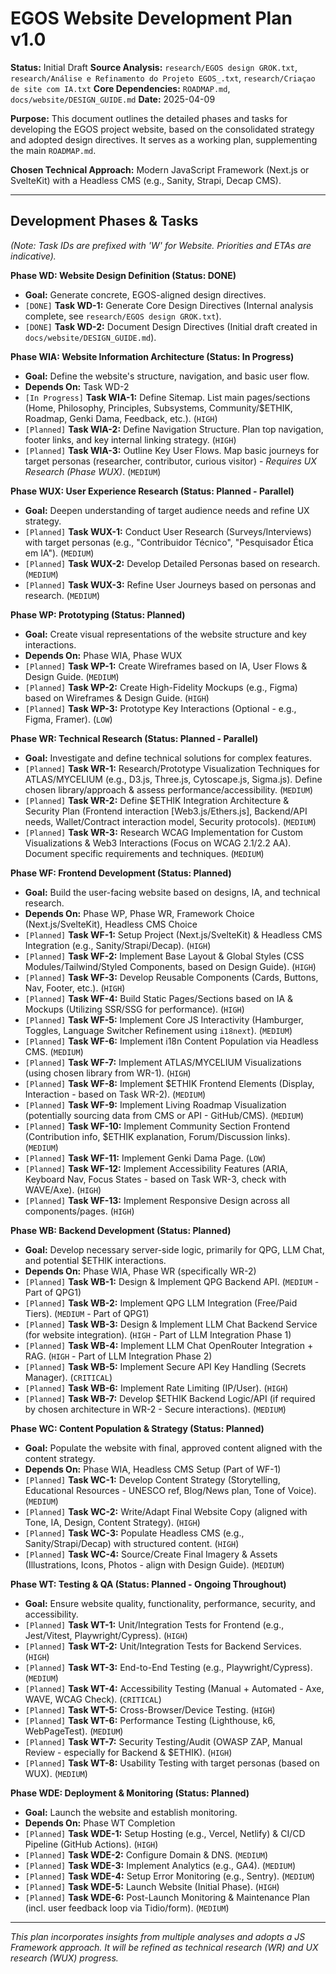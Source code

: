 # EGOS Website Development Plan v1.0

**Status:** Initial Draft
**Source Analysis:** `research/EGOS design GROK.txt`, `research/Análise e Refinamento do Projeto EGOS_.txt`, `research/Criaçao de site com IA.txt`
**Core Dependencies:** `ROADMAP.md`, `docs/website/DESIGN_GUIDE.md`
**Date:** 2025-04-09

**Purpose:** This document outlines the detailed phases and tasks for developing the EGOS project website, based on the consolidated strategy and adopted design directives. It serves as a working plan, supplementing the main `ROADMAP.md`.

**Chosen Technical Approach:** Modern JavaScript Framework (Next.js or SvelteKit) with a Headless CMS (e.g., Sanity, Strapi, Decap CMS).

---

## Development Phases & Tasks

*(Note: Task IDs are prefixed with 'W' for Website. Priorities and ETAs are indicative).* 

**Phase WD: Website Design Definition (Status: DONE)**

*   **Goal:** Generate concrete, EGOS-aligned design directives.
*   `[DONE]` **Task WD-1:** Generate Core Design Directives (Internal analysis complete, see `research/EGOS design GROK.txt`).
*   `[DONE]` **Task WD-2:** Document Design Directives (Initial draft created in `docs/website/DESIGN_GUIDE.md`).

**Phase WIA: Website Information Architecture (Status: In Progress)**

*   **Goal:** Define the website's structure, navigation, and basic user flow.
*   **Depends On:** Task WD-2
*   `[In Progress]` **Task WIA-1:** Define Sitemap. List main pages/sections (Home, Philosophy, Principles, Subsystems, Community/$ETHIK, Roadmap, Genki Dama, Feedback, etc.). (`HIGH`)
*   `[Planned]` **Task WIA-2:** Define Navigation Structure. Plan top navigation, footer links, and key internal linking strategy. (`HIGH`)
*   `[Planned]` **Task WIA-3:** Outline Key User Flows. Map basic journeys for target personas (researcher, contributor, curious visitor) - *Requires UX Research (Phase WUX)*. (`MEDIUM`)

**Phase WUX: User Experience Research (Status: Planned - Parallel)** 

*   **Goal:** Deepen understanding of target audience needs and refine UX strategy.
*   `[Planned]` **Task WUX-1:** Conduct User Research (Surveys/Interviews) with target personas (e.g., "Contribuidor Técnico", "Pesquisador Ética em IA"). (`MEDIUM`)
*   `[Planned]` **Task WUX-2:** Develop Detailed Personas based on research. (`MEDIUM`)
*   `[Planned]` **Task WUX-3:** Refine User Journeys based on personas and research. (`MEDIUM`)

**Phase WP: Prototyping (Status: Planned)**

*   **Goal:** Create visual representations of the website structure and key interactions.
*   **Depends On:** Phase WIA, Phase WUX
*   `[Planned]` **Task WP-1:** Create Wireframes based on IA, User Flows & Design Guide. (`MEDIUM`)
*   `[Planned]` **Task WP-2:** Create High-Fidelity Mockups (e.g., Figma) based on Wireframes & Design Guide. (`HIGH`)
*   `[Planned]` **Task WP-3:** Prototype Key Interactions (Optional - e.g., Figma, Framer). (`LOW`)

**Phase WR: Technical Research (Status: Planned - Parallel)**

*   **Goal:** Investigate and define technical solutions for complex features.
*   `[Planned]` **Task WR-1:** Research/Prototype Visualization Techniques for ATLAS/MYCELIUM (e.g., D3.js, Three.js, Cytoscape.js, Sigma.js). Define chosen library/approach & assess performance/accessibility. (`MEDIUM`)
*   `[Planned]` **Task WR-2:** Define $ETHIK Integration Architecture & Security Plan (Frontend interaction [Web3.js/Ethers.js], Backend/API needs, Wallet/Contract interaction model, Security protocols). (`MEDIUM`)
*   `[Planned]` **Task WR-3:** Research WCAG Implementation for Custom Visualizations & Web3 Interactions (Focus on WCAG 2.1/2.2 AA). Document specific requirements and techniques. (`MEDIUM`)

**Phase WF: Frontend Development (Status: Planned)**

*   **Goal:** Build the user-facing website based on designs, IA, and technical research.
*   **Depends On:** Phase WP, Phase WR, Framework Choice (Next.js/SvelteKit), Headless CMS Choice
*   `[Planned]` **Task WF-1:** Setup Project (Next.js/SvelteKit) & Headless CMS Integration (e.g., Sanity/Strapi/Decap). (`HIGH`)
*   `[Planned]` **Task WF-2:** Implement Base Layout & Global Styles (CSS Modules/Tailwind/Styled Components, based on Design Guide). (`HIGH`)
*   `[Planned]` **Task WF-3:** Develop Reusable Components (Cards, Buttons, Nav, Footer, etc.). (`HIGH`)
*   `[Planned]` **Task WF-4:** Build Static Pages/Sections based on IA & Mockups (Utilizing SSR/SSG for performance). (`HIGH`)
*   `[Planned]` **Task WF-5:** Implement Core JS Interactivity (Hamburger, Toggles, Language Switcher Refinement using `i18next`). (`MEDIUM`)
*   `[Planned]` **Task WF-6:** Implement i18n Content Population via Headless CMS. (`MEDIUM`)
*   `[Planned]` **Task WF-7:** Implement ATLAS/MYCELIUM Visualizations (using chosen library from WR-1). (`HIGH`)
*   `[Planned]` **Task WF-8:** Implement $ETHIK Frontend Elements (Display, Interaction - based on Task WR-2). (`MEDIUM`)
*   `[Planned]` **Task WF-9:** Implement Living Roadmap Visualization (potentially sourcing data from CMS or API - GitHub/CMS). (`MEDIUM`)
*   `[Planned]` **Task WF-10:** Implement Community Section Frontend (Contribution info, $ETHIK explanation, Forum/Discussion links). (`MEDIUM`)
*   `[Planned]` **Task WF-11:** Implement Genki Dama Page. (`LOW`)
*   `[Planned]` **Task WF-12:** Implement Accessibility Features (ARIA, Keyboard Nav, Focus States - based on Task WR-3, check with WAVE/Axe). (`HIGH`)
*   `[Planned]` **Task WF-13:** Implement Responsive Design across all components/pages. (`HIGH`)

**Phase WB: Backend Development (Status: Planned)**

*   **Goal:** Develop necessary server-side logic, primarily for QPG, LLM Chat, and potential $ETHIK interactions.
*   **Depends On:** Phase WIA, Phase WR (specifically WR-2)
*   `[Planned]` **Task WB-1:** Design & Implement QPG Backend API. (`MEDIUM` - Part of QPG1)
*   `[Planned]` **Task WB-2:** Implement QPG LLM Integration (Free/Paid Tiers). (`MEDIUM` - Part of QPG1)
*   `[Planned]` **Task WB-3:** Design & Implement LLM Chat Backend Service (for website integration). (`HIGH` - Part of LLM Integration Phase 1)
*   `[Planned]` **Task WB-4:** Implement LLM Chat OpenRouter Integration + RAG. (`HIGH` - Part of LLM Integration Phase 2)
*   `[Planned]` **Task WB-5:** Implement Secure API Key Handling (Secrets Manager). (`CRITICAL`)
*   `[Planned]` **Task WB-6:** Implement Rate Limiting (IP/User). (`HIGH`)
*   `[Planned]` **Task WB-7:** Develop $ETHIK Backend Logic/API (if required by chosen architecture in WR-2 - Secure interactions). (`MEDIUM`)

**Phase WC: Content Population & Strategy (Status: Planned)** 

*   **Goal:** Populate the website with final, approved content aligned with the content strategy.
*   **Depends On:** Phase WIA, Headless CMS Setup (Part of WF-1)
*   `[Planned]` **Task WC-1:** Develop Content Strategy (Storytelling, Educational Resources - UNESCO ref, Blog/News plan, Tone of Voice). (`MEDIUM`)
*   `[Planned]` **Task WC-2:** Write/Adapt Final Website Copy (aligned with Tone, IA, Design, Content Strategy). (`HIGH`)
*   `[Planned]` **Task WC-3:** Populate Headless CMS (e.g., Sanity/Strapi/Decap) with structured content. (`HIGH`)
*   `[Planned]` **Task WC-4:** Source/Create Final Imagery & Assets (Illustrations, Icons, Photos - align with Design Guide). (`MEDIUM`)

**Phase WT: Testing & QA (Status: Planned - Ongoing Throughout)**

*   **Goal:** Ensure website quality, functionality, performance, security, and accessibility.
*   `[Planned]` **Task WT-1:** Unit/Integration Tests for Frontend (e.g., Jest/Vitest, Playwright/Cypress). (`HIGH`)
*   `[Planned]` **Task WT-2:** Unit/Integration Tests for Backend Services. (`HIGH`)
*   `[Planned]` **Task WT-3:** End-to-End Testing (e.g., Playwright/Cypress). (`MEDIUM`)
*   `[Planned]` **Task WT-4:** Accessibility Testing (Manual + Automated - Axe, WAVE, WCAG Check). (`CRITICAL`)
*   `[Planned]` **Task WT-5:** Cross-Browser/Device Testing. (`HIGH`)
*   `[Planned]` **Task WT-6:** Performance Testing (Lighthouse, k6, WebPageTest). (`MEDIUM`)
*   `[Planned]` **Task WT-7:** Security Testing/Audit (OWASP ZAP, Manual Review - especially for Backend & $ETHIK). (`HIGH`)
*   `[Planned]` **Task WT-8:** Usability Testing with target personas (based on WUX). (`MEDIUM`)

**Phase WDE: Deployment & Monitoring (Status: Planned)**

*   **Goal:** Launch the website and establish monitoring.
*   **Depends On:** Phase WT Completion
*   `[Planned]` **Task WDE-1:** Setup Hosting (e.g., Vercel, Netlify) & CI/CD Pipeline (GitHub Actions). (`HIGH`)
*   `[Planned]` **Task WDE-2:** Configure Domain & DNS. (`MEDIUM`)
*   `[Planned]` **Task WDE-3:** Implement Analytics (e.g., GA4). (`MEDIUM`)
*   `[Planned]` **Task WDE-4:** Setup Error Monitoring (e.g., Sentry). (`MEDIUM`)
*   `[Planned]` **Task WDE-5:** Launch Website (Initial Phase). (`HIGH`)
*   `[Planned]` **Task WDE-6:** Post-Launch Monitoring & Maintenance Plan (incl. user feedback loop via Tidio/form). (`MEDIUM`)

---
*This plan incorporates insights from multiple analyses and adopts a JS Framework approach. It will be refined as technical research (WR) and UX research (WUX) progress.* 
